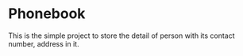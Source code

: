 # Phonebook
This is the simple project to store the detail of person with its contact number, address in it. 
